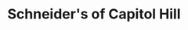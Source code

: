 ---
title: "Schneider's of Capitol Hill"
url: /washington/schneiders-of-capitol-hill/
shop: wine
---